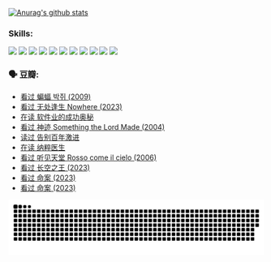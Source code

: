 
[![Anurag's github stats](https://github-readme-stats.vercel.app/api?username=w940853815)](https://github.com/anuraghazra/github-readme-stats)

### Skills:

<code><img height="32" src="https://cdn.jsdelivr.net/npm/simple-icons@v5/icons/python.svg"></code>
<code><img height="32" src="https://cdn.jsdelivr.net/npm/simple-icons@v5/icons/javascript.svg"></code>
<code><img height="32" src="https://cdn.jsdelivr.net/npm/simple-icons@v5/icons/django.svg"></code>
<code><img height="32" src="https://cdn.jsdelivr.net/npm/simple-icons@v5/icons/flask.svg"></code>
<code><img height="32" src="https://cdn.jsdelivr.net/npm/simple-icons@v5/icons/vuetify.svg"></code>
<code><img height="32" src="https://cdn.jsdelivr.net/npm/simple-icons@v5/icons/git.svg"></code>
<code><img height="32" src="https://cdn.jsdelivr.net/npm/simple-icons@v5/icons/docker.svg"></code>
<code><img height="32" src="https://cdn.jsdelivr.net/npm/simple-icons@v5/icons/postgresql.svg"></code>
<code><img height="32" src="https://cdn.jsdelivr.net/npm/simple-icons@v5/icons/elasticsearch.svg"></code>
<code><img height="32" src="https://cdn.jsdelivr.net/npm/simple-icons@v5/icons/macos.svg"></code>
<code><img height="32" src="https://cdn.jsdelivr.net/npm/simple-icons@v5/icons/linux.svg"></code>

### 🗣 豆瓣:

<!-- DOUBAN-ACTIVITIES:START -->
- [看过 蝙蝠 박쥐‎ (2009)](https://www.douban.com/people/136069238/status/4422787315/?_i=99215125)
- [看过 无处逢生 Nowhere‎ (2023)](https://www.douban.com/people/136069238/status/4416454713/?_i=99215125)
- [在读 软件业的成功奥秘](https://www.douban.com/people/136069238/status/4414815312/?_i=99215125)
- [看过 神迹 Something the Lord Made‎ (2004)](https://www.douban.com/people/136069238/status/4409691983/?_i=99215125)
- [读过 告别百年激进](https://www.douban.com/people/136069238/status/4406414036/?_i=99215125)
- [在读 纳粹医生](https://www.douban.com/people/136069238/status/4406413750/?_i=99215125)
- [看过 听见天堂 Rosso come il cielo‎ (2006)](https://www.douban.com/people/136069238/status/4401902014/?_i=99215125)
- [看过 长空之王‎ (2023)](https://www.douban.com/people/136069238/status/4397459053/?_i=99215125)
- [看过 命案‎ (2023)](https://www.douban.com/people/136069238/status/4395718336/?_i=99215125)
- [看过 命案‎ (2023)](https://www.douban.com/people/136069238/status/4395718257/?_i=99215125)
<!-- DOUBAN-ACTIVITIES:END -->


![Snake animation](https://raw.githubusercontent.com/w940853815/w940853815/output/github-contribution-grid-snake.svg)

<!--
**w940853815/w940853815** is a ✨ _special_ ✨ repository because its `README.md` (this file) appears on your GitHub profile.

Here are some ideas to get you started:

- 🔭 I’m currently working on ...
- 🌱 I’m currently learning ...
- 👯 I’m looking to collaborate on ...
- 🤔 I’m looking for help with ...
- 💬 Ask me about ...
- 📫 How to reach me: ...
- 😄 Pronouns: ...
- ⚡ Fun fact: ...
-->

